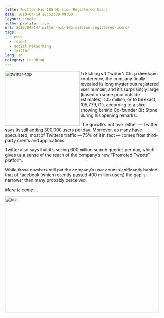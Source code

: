 ```yaml
---
title: Twitter Has 105 Million Registered Users
date: 2010-04-14T18:52:00+00:00
layout: single
author_profile: true
url: 2010/04/14/twitter-has-105-million-registered-users/
tags:
  - news
  - report
  - social networking
  - Twitter
lang: en
category: techblog
---
```

[<img title="twitter-top" border="0" alt="twitter-top" align="left" src="http://lh3.ggpht.com/_vaUVXcmC3OI/S8YH3E2QOKI/AAAAAAAAB8A/idmGeQ_KXa4/twitter-top_thumb%5B3%5D.png?imgmax=800" width="244" height="179" />](http://lh6.ggpht.com/_vaUVXcmC3OI/S8YH038wxhI/AAAAAAAAB78/FfZcaTE6Ngg/s1600-h/twitter-top%5B5%5D.png) In kicking off Twitter’s Chirp developer conference, the company finally revealed its long mysterious registered user number, and it’s surprisingly large (based on some prior outside estimates): 105 million, or to be exact, 105,779,710, according to a slide showing behind Co-founder Biz Stone during his opening remarks. 

The growth’s not over either — Twitter says its still adding 300,000 users per day. Moreover, as many have speculated, most of Twitter’s traffic — 75% of it in fact — comes from third-party clients and applications. 

Twitter also says that it’s seeing 600 million search queries per day, which gives us a sense of the reach of the company’s new “Promoted Tweets” platform. 

While those numbers still put the company’s user count significantly behind that of Facebook (which recently passed 400 million users) the gap is narrower than many probably perceived. 

_More to come …_ 

[<img title="biz" border="0" alt="biz" src="http://lh4.ggpht.com/_vaUVXcmC3OI/S8YH7haT6CI/AAAAAAAAB8I/8yjyrEcTpRg/biz_thumb%5B2%5D.jpg?imgmax=800" width="504" height="380" />](http://lh4.ggpht.com/_vaUVXcmC3OI/S8YH5LzN8SI/AAAAAAAAB8E/WKAUxkU3ccM/s1600-h/biz%5B4%5D.jpg)